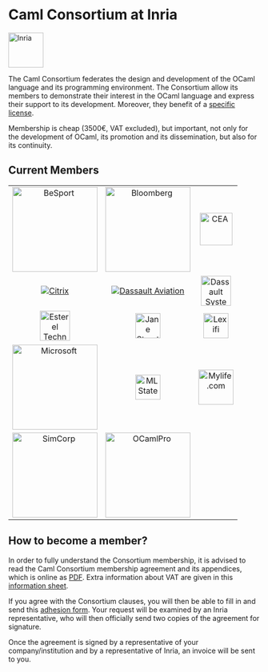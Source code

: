 <!-- ((! set title Caml Consortium at Inria !)) ((! set community !)) -->

# Caml Consortium at Inria

<a href="http://www.inria.fr/en/"><img src="/img/inria.png" alt="Inria" style="height: 70px" /></a>

The Caml Consortium federates the design and development of the OCaml
language and its programming environment. The Consortium allow its
members to demonstrate their interest in the OCaml language and express
their support to its development. Moreover, they benefit of a [specific
license](/docs/consortium-license.html).

Membership is cheap (3500€, VAT excluded), but important, not only for
the development of OCaml, its promotion and its dissemination, but
also for its continuity.

##  Current Members

<table style="width: 100%">
<tbody>
<tr style="height: 70px">
<td align="center"><a href="http://www.besport.com"><img src="/img/users/besport.png" alt="BeSport" style="width: 170px" /></a></td>
<td align="center"><a href="http://www.bloomberg.com"><img src="/img/users/bloomberg.jpg" alt="Bloomberg" style="width: 170px" /></a></td>
<td align="center"><a href="http://www.cea.fr"><img src="/img/users/cea.png" alt="CEA" style="height: 65px" /></a></td>
</tr>
<tr style="height: 70px">
<td align="center"><a href="http://www.citrix.com"><img src="/img/users/citrix.png" alt="Citrix" /></a></td>
<td align="center"><a href="http://www.dassault-aviation.com"><img src="/img/users/dassault-aviation.png" alt="Dassault Aviation" /></a></td>
<td align="center"><a href="http://www.3ds.com"><img src="/img/users/dassault.png" alt="Dassault System" style="height: 60px" /></a></td>
</tr>
<tr style="height: 70px">
<td align="center"><a href="http://www.esterel-technologies.com"><img src="/img/users/esterel.jpg" alt="Esterel Technologies" style="height: 60px" /></a></td>
<td align="center"><a href="http://janestreet.com/"><img src="/img/users/jane-street.jpg" alt="Jane Street" style="height: 50px" /></a></td>
<td align="center"><a href="http://www.lexifi.com"><img src="/img/users/lexifi.png" alt="Lexifi" style="height: 50px" /></a></td>
</tr>
<tr style="height: 70px">
<td align="center"><a href="http://www.microsoft.com"><img src="/img/users/microsoft.png" alt="Microsoft" style="width: 170px" /></a></td>
<td align="center"><a href="http://www.mlstate.com"><img src="/img/users/mlstate.jpg" alt="MLState" style="height: 50px" /></a></td>
<td align="center"><a href="http://www.mylife.com"><img src="/img/users/mylife.jpg" alt="Mylife.com" style="height: 70px" /></a></td>
</tr>
<tr style="height: 70px">
<td align="center"><a href="http://www.simcorp.com"><img src="/img/users/simcorp.png" alt="SimCorp" style="width: 170px" /></a></td>
<td align="center"><a href="http://www.ocamlpro.com"><img src="/img/users/ocamlpro.png" alt="OCamlPro" style="width: 170px" /></a></td>
<td></td>
</tr>
</tbody>
</table>


##  How to become a member?
In order to fully understand the Consortium membership, it is advised to
read the Caml Consortium membership agreement and its appendices, which
is online as [PDF](http://caml.inria.fr/consortium/agreement.en.pdf).
Extra information about VAT are given in this [information
sheet](http://caml.inria.fr/consortium/vat.en.html).

If you agree with the Consortium clauses, you will then be able to fill
in and send this [adhesion
form](http://caml.inria.fr/consortium/form.en.html). Your request will
be examined by an Inria representative, who will then officially send
two copies of the agreement for signature.

Once the agreement is signed by a representative of your
company/institution and by a representative of Inria, an invoice will be
sent to you.
